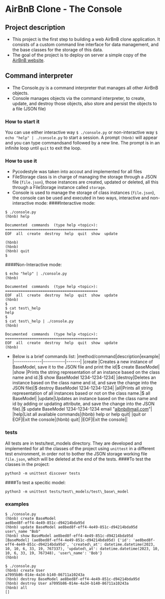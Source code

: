 # AirBnB Clone - The Console

## Project description
- This project is the first step to building a web AirBnB clone application. It consists of a custom command line interface for data management, and the base classes for the storage of this data. 
- The goal of the project is to deploy on server a simple copy of the [AirBnB website](airbnb.com).
## Command interpreter
- The Console.py is a command interpreter that manages all other AirBnB objects.
- Console manages objects via the command interpreter, to create, update, and destroy those objects, also store and persist the objects to a file (JSON file)
### How to start it
You can use either interactive way `$ ./console.py` or non-interactive way `$ echo "help" | ./console.py` to start a session. A prompt `(hbnb)` will appear and you can type commandsand followed by a new line. The prompt is in an infinite loop until `quit` to exit the loop. 
### How to use it
- Pycodestyle was taken into accout and implemented for all files
- FileStorage class is in charge of managing the storage through a JSON file (`file.json`), those instances are created, updated or deleted, all this through a FileStorage instance called `storage`.
- Console is used to manage the storage of class instances (`file.json`), the console can be used and executed in two ways, interactive and non-interactive mode:
####Interactive mode:
```
$ ./console.py
(hbnb) help

Documented  commands  (type help <topic>):
==========================================
EOF  all  create  destroy  help  quit  show  update 

(hbnb)
(hbnb)
(hbnb) quit
$
```
####Non-Interactive mode:
```
$ echo "help" | ./console.py
(hbnb)

Documented  commands  (type help <topic>):
==========================================
EOF  all  create  destroy  help  quit  show  update 
(hbnb)
$
$ cat test\_help
help
$
$ cat test\_help | ./console.py
(hbnb)

Documented  commands  (type help <topic>):
==========================================
EOF  all  create  destroy  help  quit  show  update 
(hbnb)
```
- Below is a brief commands list:
|method/command|description|example|
|--------------|-----------|-------|
|create <class> |Creates a new instance of BaseModel, save it to the JSON file and print the id|$ create BaseModel|
|show <class>|Prints the string representation of an instance based on the class name and id.|$ show BaseModel 1234-1234-1234|
|destroy|Deletes an instance based on the class name and id, and save the change into the JSON file)|$ destroy BaseModel 1234-1234-1234|
|all|Prints all string representation of all instances based or not on the class name.|$ all BaseModel|
|update|Updates an instance based on the class name and id by adding or updating attribute, and save the change into the JSON file).|$ update BaseModel 1234-1234-1234 email "aibnb@mail.com"|
|help|List all available commands|(hbnb) help or help quit|
|quit or EOF|Exit the console|(hbnb) quit|
|EOF|Exit the console||
### tests
All tests are in tests/test\_models directory. They are developed and implemented for all the classes of the project using `unittest` in a different test environment, in order not to bother the JSON storage working file `file.json`, which will be deleted at the end of the tests.
####To test the classes in the project:
```
python3 -m unittest discover tests
```
####To test a specitic model:
```
python3 -m unittest tests/test\_models/test\_base\_model
```
### examples
```
$ ./console.py 
(hbnb) create BaseModel
ae8bed8f-eff4-4e49-851c-d94214bda95d
(hbnb) update BaseModel ae8bed8f-eff4-4e49-851c-d94214bda95d user\_name "Bob"
(hbnb) show BaseModel ae8bed8f-eff4-4e49-851c-d94214bda95d
[BaseModel] (ae8bed8f-eff4-4e49-851c-d94214bda95d) {'id': 'ae8bed8f-eff4-4e49-851c-d94214bda95d', 'created\_at': datetime.datetime(2023, 10, 10, 6, 33, 19, 767337), 'updated\_at': datetime.datetime(2023, 10, 10, 6, 33, 19, 767348), 'user\_name': 'Bob'}
(hbnb)
```

```
$ ./console.py 
(hbnb) create User
a7095b86-014e-4a34-b140-86711a10243a
(hbnb) destroy BaseModel ae8bed8f-eff4-4e49-851c-d94214bda95d
(hbnb) destroy User a7095b86-014e-4a34-b140-86711a10243a
(hbnb) all
[]
```
